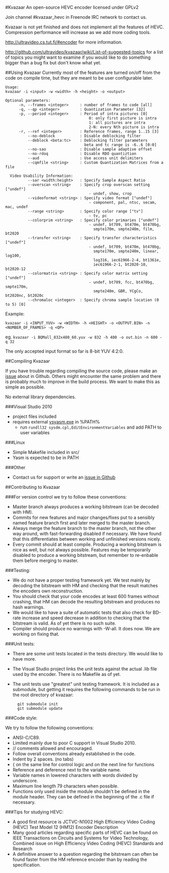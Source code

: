 #Kvazaar
An open-source HEVC encoder licensed under GPLv2

Join channel #kvazaar_hevc in Freenode IRC network to contact us.

Kvazaar is not yet finished and does not implement all the features of HEVC. Compression performance will increase as we add more coding tools.

http://ultravideo.cs.tut.fi/#encoder for more information.

http://github.com/ultravideo/kvazaar/wiki/List-of-suggested-topics for a list of topics you might want to examine if you would like to do something bigger than a bug fix but don't know what yet.

##Using Kvazaar
Currently most of the features are turned on/off from the code on compile time, but they are
meant to be user configurable later.

    Usage:
    kvazaar -i <input> -w <width> -h <height> -o <output>

    Optional parameters:
          -n, --frames <integer>     : number of frames to code [all]
          -q, --qp <integer>         : Quantization Parameter [32]
          -p, --period <integer>     : Period of intra pictures [0]
                                         0: only first picture is intra
                                         1: all pictures are intra
                                         2-N: every Nth picture is intra
          -r, --ref <integer>        : Reference frames, range 1..15 [3]
              --no-deblock           : Disable deblocking filter
              --deblock <beta:tc>    : Deblocking filter parameters
                                       beta and tc range is -6..6 [0:0]
              --no-sao               : Disable sample adaptive offset
              --no-rdoq              : Disable RDO quantiztion
              --aud                  : Use access unit delimiters
              --cqmfile <string>     : Custom Quantization Matrices from a file

      Video Usability Information:
              --sar <width:height>   : Specify Sample Aspect Ratio
              --overscan <string>    : Specify crop overscan setting ["undef"]
                                         - undef, show, crop
              --videoformat <string> : Specify video format ["undef"]
                                         - component, pal, ntsc, secam, mac, undef
              --range <string>       : Specify color range ["tv"]
                                         - tv, pc
              --colorprim <string>   : Specify color primaries ["undef"]
                                         - undef, bt709, bt470m, bt470bg,
                                           smpte170m, smpte240m, film, bt2020
              --transfer <string>    : Specify transfer characteristics ["undef"]
                                         - undef, bt709, bt470m, bt470bg,
                                           smpte170m, smpte240m, linear, log100,
                                           log316, iec61966-2-4, bt1361e,
                                           iec61966-2-1, bt2020-10, bt2020-12
              --colormatrix <string> : Specify color matrix setting ["undef"]
                                         - undef, bt709, fcc, bt470bg, smpte170m,
                                           smpte240m, GBR, YCgCo, bt2020nc, bt2020c
              --chromaloc <integer>  : Specify chroma sample location (0 to 5) [0]

Example:

    kvazaar -i <INPUT_YUV> -w <WIDTH> -h <HEIGHT> -o <OUTPUT.BIN> -n <NUMBER_OF_FRAMES> -q <QP>

eg. `kvazaar -i BQMall_832x480_60.yuv -w 832 -h 480 -o out.bin -n 600 -q 32`

The only accepted input format so far is 8-bit YUV 4:2:0.


##Compiling Kvazaar

If you have trouble regarding compiling the source code, please make an [issue](https://github.com/ultravideo/kvazaar/issues) about in Github. Others might encounter the same problem and there is probably much to improve in the build process. We want to make this as simple as possible.

No external library dependencies.

###Visual Studio 2010
- project files included
- requires external [vsyasm.exe](http://yasm.tortall.net/Download.html) in %PATH%
  - run `rundll32 sysdm.cpl,EditEnvironmentVariables` and add PATH to user variables

###Linux
- Simple Makefile included in src/
- Yasm is expected to be in PATH

###Other
- Contact us for support or write an [issue in Github](https://github.com/ultravideo/kvazaar/issues)


##Contributing to Kvazaar

###For version control we try to follow these conventions:

- Master branch always produces a working bitstream (can be decoded with HM).
- Commits for new features and major changes/fixes put to a sensibly named feature branch first and later merged to the master branch.
- Always merge the feature branch to the master branch, not the other way around, with fast-forwarding disabled if necessary. We have found that this differentiates between working and unfinished versions nicely.
- Every commit should at least compile. Producing a working bitstream is nice as well, but not always possible. Features may be temporarily disabled to produce a working bitstream, but remember to re-enbable them before merging to master.


###Testing:

- We do not have a proper testing framework yet. We test mainly by decoding the bitstream with HM and checking that the result matches the encoders own reconstruction.
- You should check that your code encodes at least 600 frames without crashing, that HM can decode the resulting bitstream and produces no hash warnings.
- We would like to have a suite of automatic tests that also check for BD-rate increase and speed decrease in addition to checking that the bitstream is valid. As of yet there is no such suite.
- Compiler should produce no warnings with -W-all. It does now. We are working on fixing that.


###Unit tests:
- There are some unit tests located in the tests directory. We would like to have more.
- The Visual Studio project links the unit tests against the actual .lib file used by the encoder. There is no Makefile as of yet.
- The unit tests use "greatest" unit testing framework. It is included as a submodule, but getting it requires the following commands to be run in the root directory of kvazaar:

        git submodule init
        git submodule update


###Code style:

We try to follow the following conventions:
- ANSI-C/C89.
 - Limited mainly due to poor C support in Visual Studio 2010.
 - // comments allowed and encouraged.
- Follow overall conventions already established in the code.
- Indent by 2 spaces. (no tabs)
- { on the same line for control logic and on the next line for functions
- Reference and deference next to the variable name.
- Variable names in lowered characters with words divided by underscore.
- Maximum line length 79 characters when possible.
- Functions only used inside the module shouldn't be defined in the module header. They can be defined in the beginning of the .c file if necessary.


###Tips for studying HEVC:

- A good first resource is JCTVC-N1002 High Efficiency Video Coding (HEVC) Test Model 12 (HM12) Encoder Description
- Many good articles regarding specific parts of HEVC can be found on IEEE Transactions on Circuits and Systems for Video Technology, Combined issue on High Efficiency Video Coding (HEVC) Standards and Research
- A definitive answer to a question regarding the bitstream can often be found faster from the HM reference encoder than by reading the specification. 
